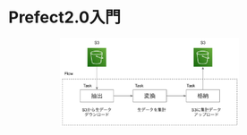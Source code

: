 # Prefect2.0入門

[comment]: <> (![etl]&#40;./img/etl.png&#41;)

<p align="center">
  <img src="img/etl.png" alt="altテキスト" width="320px">
</p>
